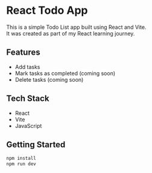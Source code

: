# React Todo App

This is a simple Todo List app built using React and Vite.  
It was created as part of my React learning journey.

## Features

- Add tasks
- Mark tasks as completed (coming soon)
- Delete tasks (coming soon)

## Tech Stack

- React
- Vite
- JavaScript

## Getting Started

```bash
npm install
npm run dev
```
